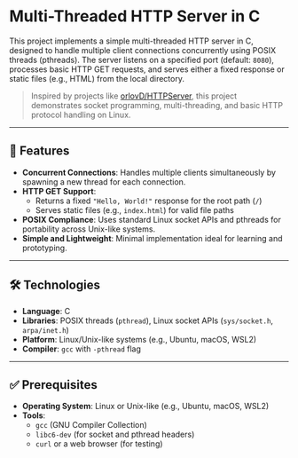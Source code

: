 # Multi-Threaded HTTP Server in C

This project implements a simple multi-threaded HTTP server in C, designed to handle multiple client connections concurrently using POSIX threads (pthreads). The server listens on a specified port (default: `8080`), processes basic HTTP GET requests, and serves either a fixed response or static files (e.g., HTML) from the local directory.

> Inspired by projects like [orlovD/HTTPServer](https://github.com/orlovD/HTTPServer), this project demonstrates socket programming, multi-threading, and basic HTTP protocol handling on Linux.

---

## 🔧 Features

- **Concurrent Connections**: Handles multiple clients simultaneously by spawning a new thread for each connection.
- **HTTP GET Support**:
  - Returns a fixed `"Hello, World!"` response for the root path (`/`)
  - Serves static files (e.g., `index.html`) for valid file paths
- **POSIX Compliance**: Uses standard Linux socket APIs and pthreads for portability across Unix-like systems.
- **Simple and Lightweight**: Minimal implementation ideal for learning and prototyping.

---

## 🛠 Technologies

- **Language**: C
- **Libraries**: POSIX threads (`pthread`), Linux socket APIs (`sys/socket.h`, `arpa/inet.h`)
- **Platform**: Linux/Unix-like systems (e.g., Ubuntu, macOS, WSL2)
- **Compiler**: `gcc` with `-pthread` flag

---

## ✅ Prerequisites

- **Operating System**: Linux or Unix-like (e.g., Ubuntu, macOS, WSL2)
- **Tools**:
  - `gcc` (GNU Compiler Collection)
  - `libc6-dev` (for socket and pthread headers)
  - `curl` or a web browser (for testing)


